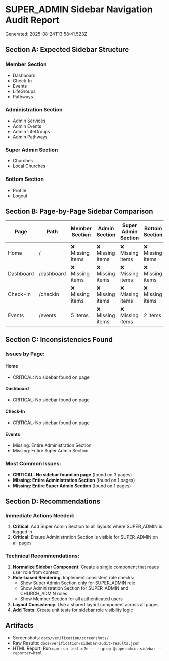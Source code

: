 # SUPER_ADMIN Sidebar Navigation Audit Report

Generated: 2025-08-24T13:58:41.523Z

## Section A: Expected Sidebar Structure

### Member Section
- Dashboard
- Check-In
- Events
- LifeGroups
- Pathways

### Administration Section
- Admin Services
- Admin Events
- Admin LifeGroups
- Admin Pathways

### Super Admin Section
- Churches
- Local Churches

### Bottom Section
- Profile
- Logout

## Section B: Page-by-Page Sidebar Comparison

| Page | Path | Member Section | Admin Section | Super Admin Section | Bottom Section | Status |
|------|------|----------------|---------------|---------------------|----------------|--------|
| Home | / | ❌ Missing items | ❌ Missing items | ❌ Missing items | ❌ Missing items | ⚠️ 1 issues |
| Dashboard | /dashboard | ❌ Missing items | ❌ Missing items | ❌ Missing items | ❌ Missing items | ⚠️ 1 issues |
| Check-In | /checkin | ❌ Missing items | ❌ Missing items | ❌ Missing items | ❌ Missing items | ⚠️ 1 issues |
| Events | /events | 5 items | ❌ Missing items | ❌ Missing items | 2 items | ⚠️ 2 issues |

## Section C: Inconsistencies Found

### Issues by Page:

#### Home
- CRITICAL: No sidebar found on page

#### Dashboard
- CRITICAL: No sidebar found on page

#### Check-In
- CRITICAL: No sidebar found on page

#### Events
- Missing: Entire Administration Section
- Missing: Entire Super Admin Section

### Most Common Issues:

- **CRITICAL: No sidebar found on page** (found on 3 pages)
- **Missing: Entire Administration Section** (found on 1 pages)
- **Missing: Entire Super Admin Section** (found on 1 pages)

## Section D: Recommendations

### Immediate Actions Needed:

1. **Critical**: Add Super Admin Section to all layouts where SUPER_ADMIN is logged in
2. **Critical**: Ensure Administration Section is visible for SUPER_ADMIN on all pages

### Technical Recommendations:

1. **Normalize Sidebar Component**: Create a single <Sidebar /> component that reads user role from context
2. **Role-based Rendering**: Implement consistent role checks:
   - Show Super Admin Section only for SUPER_ADMIN role
   - Show Administration Section for SUPER_ADMIN and CHURCH_ADMIN roles
   - Show Member Section for all authenticated users
3. **Layout Consistency**: Use a shared layout component across all pages
4. **Add Tests**: Create unit tests for sidebar role visibility logic

## Artifacts

- Screenshots: `docs/verification/screenshots/`
- Raw Results: `docs/verification/sidebar-audit-results.json`
- HTML Report: Run `npm run test:e2e -- --grep @superadmin-sidebar --reporter=html`
